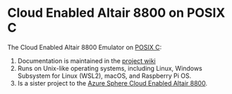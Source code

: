 # Cloud Enabled Altair 8800 on POSIX C

The Cloud Enabled Altair 8800 Emulator on [POSIX C](https://en.wikipedia.org/wiki/C_POSIX_library):

1. Documentation is maintained in the [project wiki](https://github.com/gloveboxes/Altair8800Linux/wiki)
1. Runs on Unix-like operating systems, including Linux, Windows Subsystem for Linux (WSL2), macOS, and Raspberry Pi OS.
1. Is a sister project to the [Azure Sphere Cloud Enabled Altair 8800](https://github.com/AzureSphereCloudEnabledAltair8800).
